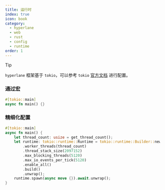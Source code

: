 ```yaml
---
title: 运行时
index: true
icon: book
category:
  - hyperlane
  - web
  - rust
  - config
  - runtime
order: 1
---
```


<Share colorful />

> [!tip]
>
> `hyperlane` 框架基于 `tokio`，可以参考 `tokio` [官方文档](https://docs.rs/tokio/latest/tokio/) 进行配置。

### 通过宏

```rust
#[tokio::main]
async fn main() {}
```

### 精细化配置

```rust
#[tokio::main]
async fn main() {
    let thread_count: usize = get_thread_count();
    let runtime: tokio::runtime::Runtime = tokio::runtime::Builder::new_multi_thread()
        .worker_threads(thread_count)
        .thread_stack_size(2097152)
        .max_blocking_threads(5120)
        .max_io_events_per_tick(5120)
        .enable_all()
        .build()
        .unwrap();
    runtime.spawn(async move {}).await.unwrap();
}
```

<Bottom />
